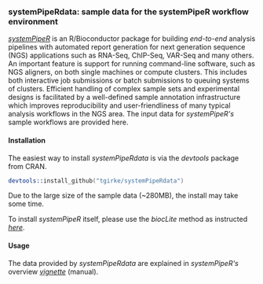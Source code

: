 ### systemPipeRdata: sample data for the systemPipeR workflow environment

[_systemPipeR_](http://www.bioconductor.org/packages/devel/bioc/html/systemPipeR.html)
is an R/Bioconductor package for building *end-to-end* analysis pipelines with
automated report generation for next generation sequence (NGS) applications
such as RNA-Seq, ChIP-Seq, VAR-Seq and many others. An important feature is
support for running command-line software, such as NGS aligners, on both single
machines or compute clusters. This includes both interactive job submissions or
batch submissions to queuing systems of clusters.  Efficient handling of
complex sample sets and experimental designs is facilitated by a well-defined
sample annotation infrastructure which improves reproducibility and
user-friendliness of many typical analysis workflows in the NGS area. The
input data for _systemPipeR's_ sample workflows are provided here.

#### Installation 
The easiest way to install _systemPipeRdata_ is via the _devtools_ package from
CRAN.
```s
devtools::install_github("tgirke/systemPipeRdata")
```
Due to the large size of the sample data (~280MB), the install may take some time.

To install _systemPipeR_ itself, please use the _biocLite_ method as instructed 
[_here_](http://www.bioconductor.org/packages/devel/bioc/html/systemPipeR.html).

#### Usage
The data provided by _systemPipeRdata_ are explained in _systemPipeR's_ overview
[_vignette_](http://www.bioconductor.org/packages/devel/bioc/html/systemPipeR.html) (manual).
